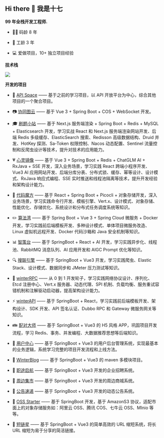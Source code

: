 ## Hi there 👋 我是十七

**99 年全栈开发工程师.**
- 👨‍💻 码龄 8 年

- 🏡 工龄 3 年

- 💻 爱做项目，10+ 独立项目经验

**技术栈**
<!-- https://github.com/tandpfun/skill-icons -->
<img align="center" src="https://skillicons.dev/icons?i=java,spring,mysql,redis,elasticsearch,rabbitmq,docker,jenkins,kubernetes,html,css,js,ts,vue,vite,pinia,react,nodejs,nginx,git,github,gitlab,linux,md,vscode,visualstudio,idea,webstorm,pycharm,rider&theme=light" />

**开发的项目**
- 🎉 [API Space](https://github.com/wangweidong929/winter-api-space-backend) —— 基于之前的学习项目，以 API 开放平台为中心，综合其他项目的一个聚合项目。

- 📷 [协同图云](https://github.com/wangweidong929/winter-cloud-picture-backend) —— 基于 Vue 3 + Spring Boot + COS + WebSocket 开发。

- 🎓 [刷题小站](https://github.com/wangweidong929/winter-interview-backend) —— 基于 Next.js 服务端渲染 + Spring Boot + Redis + MySQL + Elasticsearch 开发，学习实战 React 和 Next.js 服务端渲染网站开发、后端 Redis 多级缓存、ElasticSearch 搜索、Redisson 高级数据结构、Druid 并发、HotKey 探测、Sa-Token 权限控制、Nacos 动态配置、Sentinel 流量控制和反爬虫设计等技术，提升对技术的应用能力。

- 💗 [心灵镜像](https://github.com/wangweidong929/winter-ai-answer-backend) —— 基于 Vue 3 + Spring Boot + Redis + ChatGLM AI + RxJava + SSE 开发，深入业务场景，学习实践 React 跨端小程序开发、Vue3 AI 应用网站开发、后端分库分表、分布式锁、缓存、幂等设计、设计模式、RxJava 响应式编程、SSE 实时推送和线程池隔离等技术，提升开发经验和架构设计能力。

- 🎲 [代码魔方](https://github.com/wangweidong929/winter-gen-code-backend) —— 基于 React + Spring Boot + Picocli + 对象存储开发，深入业务场景，学习实践命令行开发、模板引擎、Vert.x、设计模式、对象存储、性能优化、存储优化、系统设计和分布式任务调度系统等知识。

- ✏️ [算法湾](https://github.com/wangweidong929/winter-oj-backend) —— 基于 Spring Boot + Vue 3 + Spring Cloud 微服务 + Docker 开发，学习实践前后端模板开发、多种设计模式、单体项目微服务改造、Linux 虚拟机远程开发、Docker 代码沙箱和 Java 安全机制等知识。

- 📊 [智策台](https://github.com/wangweidong929/winter-bi-backend) —— 基于 SpringBoot + React + AI 开发，学习实践异步化、线程池、RabbitMQ 消息队列、AI 应用开发和 AIGC Prompt 优化等知识。

- 🔍 [搜联引擎](https://github.com/wangweidong929/winter-search-backend) —— 基于 SpringBoot + Vue3 开发，学习实践爬虫、Elastic Stack、设计模式、数据同步和 JMeter 压力测试等知识。

- 🔨 [winterRPC](https://github.com/wangweidong929/winter-rpc-backend) —— 从 0 到 1 开发轮子，学习实践网络协议设计、序列化、Etcd 注册中心、Vert.x 服务器、动态代理、SPI 机制、负载均衡、服务重试容错机制和注解驱动启动器，提高架构设计能力。

- ⚡ [winterAPI](https://github.com/wangweidong929/winter-api-backend) —— 基于 SpringBoot + React，学习实践前后端模板开发、架构设计、SDK 开发、API 签名认证、Dubbo RPC 和 Gateway 微服务网关等知识。

- 👪 [配对大师](https://github.com/wangweidong929/winter-friend-backend) —— 基于 SpringBoot + Vue3 的 H5 风格 APP，巩固项目开发流程，学习 Redis、事务、并发编程、大数据推荐思想等后端知识。

- 🙍 [用户中心](https://github.com/wangweidong929/winter-user-backend) —— 基于 SpringBoot + Vue3 的用户后台管理系统，实现最基本的业务逻辑，系统学习完整的项目开发流程和上线方法。

- 📖 [WinterBlog](https://github.com/wangweidong929/winter-blog-backend) —— 基于 SpringBoot + Vue3 的 maven 多模块项目。

- 👔 [职途启航](https://github.com/wangweidong929/winter-recruit-backend) —— 基于 SpringBoot + Vue3 开发的企业招聘系统。

- 🎁 [周边集市](https://github.com/wangweidong929/winter-store-backend) —— 基于 SpringBoot + Vue3 开发的周边商城系统。

- 📣 [公告速递](https://github.com/wangweidong929/winter-announcement-backend) —— 基于 SpringBoot + Vue3 开发的动态公告系统。

- 🌟 [OSS Starter](https://github.com/wangweidong929/winter-OSS-backend) —— 基于 SpringBoot 开发，基于 AmazonS3 协议，适配市面上的对象存储服务如：阿里云 OSS、腾讯 COS、七牛云 OSS、MInio 等等。

- 🔑 [短链星](https://github.com/wangweidong929/winter-short-link-backend) —— 基于 SpringBoot + Vue3 的简单高效的 URL 缩短系统，将长 URL 缩短为易于分享的简洁链接。
